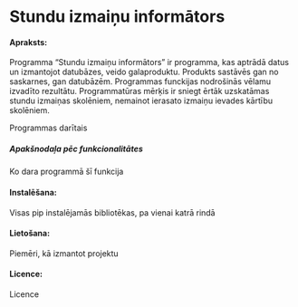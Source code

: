 # Stundu izmaiņu informātors
#### Apraksts:
Programma “Stundu izmaiņu informātors” ir programma, kas aptrādā datus un izmantojot datubāzes, veido galaproduktu. 
Produkts sastāvēs gan no saskarnes, gan datubāzēm. 
Programmas funckijas nodrošinās vēlamu izvadīto rezultātu. Programmatūras mērķis ir sniegt ērtāk uzskatāmas stundu izmaiņas skolēniem, nemainot ierasato izmaiņu ievades kārtību skolēniem.

Programmas darītais

##### Apakšnodaļa pēc funkcionalitātes
Ko dara programmā šī funkcija
#### Instalēšana:
Visas pip instalējamās bibliotēkas, pa vienai katrā rindā

#### Lietošana:
Piemēri, kā izmantot projektu
#### Licence:
Licence
